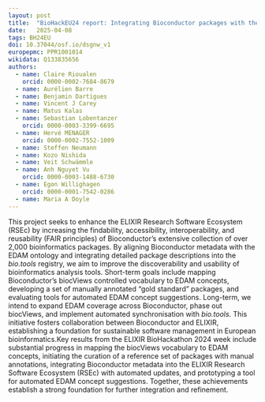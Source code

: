 ```yaml
---
layout: post
title:  "BioHackEU24 report: Integrating Bioconductor packages with the ELIXIR Research Software Ecosystem using EDAM"
date:   2025-04-08
tags: BH24EU
doi: 10.37044/osf.io/dsgnw_v1
europepmc: PPR1001014
wikidata: Q133835656
authors:
  - name: Claire Rioualen
    orcid: 0000-0002-7684-8679
  - name: Aurélien Barre
  - name: Benjamin Dartigues
  - name: Vincent J Carey
  - name: Matus Kalas
  - name: Sebastian Lobentanzer
    orcid: 0000-0003-3399-6695
  - name: Hervé MENAGER
    orcid: 0000-0002-7552-1009
  - name: Steffen Neumann
  - name: Kozo Nishida
  - name: Veit Schwämmle
  - name: Anh Nguyet Vu
    orcid: 0000-0003-1488-6730
  - name: Egon Willighagen
    orcid: 0000-0001-7542-0286
  - name: Maria A Doyle
---
```


This project seeks to enhance the ELIXIR Research Software Ecosystem (RSEc) by increasing the findability, accessibility, interoperability, and reusability (FAIR principles) of Bioconductor’s extensive collection of over 2,000 bioinformatics packages. By aligning Bioconductor metadata with the EDAM ontology and integrating detailed package descriptions into the _bio.tools_ registry, we aim to improve the discoverability and usability of bioinformatics analysis tools. Short-term goals include mapping Bioconductor’s biocViews controlled vocabulary to EDAM concepts, developing a set of manually annotated “gold standard” packages, and evaluating tools for automated EDAM concept suggestions. Long-term, we intend to expand EDAM coverage across Bioconductor, phase out biocViews, and implement automated synchronisation with _bio.tools_. This initiative fosters collaboration between Bioconductor and ELIXIR, establishing a foundation for sustainable software management in European bioinformatics.Key results from the ELIXIR BioHackathon 2024 week include substantial progress in mapping the biocViews vocabulary to EDAM concepts, initiating the curation of a reference set of packages with manual annotations, integrating Bioconductor metadata into the ELIXIR Research Software Ecosystem (RSEc) with automated updates, and prototyping a tool for automated EDAM concept suggestions. Together, these achievements establish a strong foundation for further integration and refinement.

